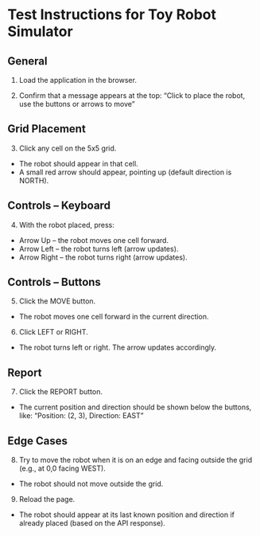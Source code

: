 # Test Instructions for Toy Robot Simulator
## General
1. Load the application in the browser.

2. Confirm that a message appears at the top:
“Click to place the robot, use the buttons or arrows to move”

## Grid Placement
3. Click any cell on the 5x5 grid.

- The robot should appear in that cell.
- A small red arrow should appear, pointing up (default direction is NORTH).

## Controls – Keyboard
4. With the robot placed, press:

- Arrow Up – the robot moves one cell forward.
- Arrow Left – the robot turns left (arrow updates).
- Arrow Right – the robot turns right (arrow updates).

## Controls – Buttons
5. Click the MOVE button.
- The robot moves one cell forward in the current direction.

6. Click LEFT or RIGHT.
- The robot turns left or right. The arrow updates accordingly.

## Report
7. Click the REPORT button.

- The current position and direction should be shown below the buttons, like:
“Position: (2, 3), Direction: EAST”

## Edge Cases
8. Try to move the robot when it is on an edge and facing outside the grid (e.g., at 0,0 facing WEST).
- The robot should not move outside the grid.
9. Reload the page.
- The robot should appear at its last known position and direction if already placed (based on the API response).
